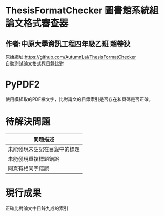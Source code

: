 # ThesisFormatChecker 圖書館系統組論文格式審查器
## 作者:中原大學資訊工程四年級乙班 賴卷狄  
原始網址:https://github.com/AutumnLai/ThesisFormatChecker  
自動測試論文格式與目錄比對
# PyPDF2
使用模組取的PDF檔文字，比對論文的目錄索引是否存在和頁碼是否正確。
# 待解決問題

|問題描述 |
|-----|
|未能發現未註記在目錄中的標題|
|未能發現重複標題錯誤|
|同頁有相同字錯誤|

# 現行成果

正確比對論文中目錄九成的索引
